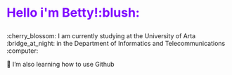 <html>
<body>

<h1><p style="color:#8000ff";> Hello i'm Betty!:blush:</h1>
<p>:cherry_blossom:	I am currently studying at the University of Arta :bridge_at_night: in the  Department of Informatics and Telecommunications :computer:</p>
<p>🌱 I’m also learning how to use Github 
</body>
</html>

